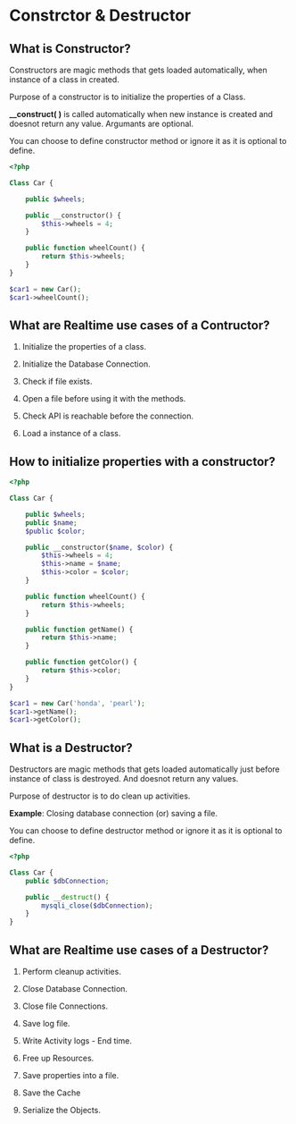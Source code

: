 # Constrctor & Destructor

## What is Constructor?

Constructors are magic methods that gets loaded automatically, when instance of a class in created.

Purpose of a constructor is to initialize the properties of a Class.

**__construct( )** is called automatically when new instance is created and doesnot return any value. Argumants are optional.

You can choose to define constructor method or ignore it as it is optional to define.

```php
<?php

Class Car {

    public $wheels;

    public __constructor() {
        $this->wheels = 4;
    }

    public function wheelCount() {
        return $this->wheels;
    }
}

$car1 = new Car();
$car1->wheelCount();
```

## What are Realtime use cases of a Contructor?

1. Initialize the properties of a class.

2. Initialize the Database Connection.

3. Check if file exists.

4. Open a file before using it with the methods.

5. Check API is reachable before the connection.

6. Load a instance of a class.

## How to initialize properties with a constructor?

```php
<?php

Class Car {

    public $wheels;
    public $name;
    $public $color;

    public __constructor($name, $color) {
        $this->wheels = 4;
        $this->name = $name;
        $this->color = $color;
    }

    public function wheelCount() {
        return $this->wheels;
    }

    public function getName() {
        return $this->name;
    }

    public function getColor() {
        return $this->color;
    }
}

$car1 = new Car('honda', 'pearl');
$car1->getName();
$car1->getColor();
```

## What is a Destructor?

Destructors are magic methods that gets loaded automatically just before instance of class is destroyed. And doesnot return any values.

Purpose of destructor is to do clean up activities.

**Example**: Closing database connection (or) saving a file.

You can choose to define destructor method or ignore it as it is optional to define.

```php
<?php

Class Car {
    public $dbConnection;

    public __destruct() {
        mysqli_close($dbConnection);
    }
}
```

## What are Realtime use cases of a Destructor?

1. Perform cleanup activities.

2. Close Database Connection.

3. Close file Connections.

4. Save log file.

5. Write Activity logs - End time.

6. Free up Resources.

7. Save properties into a file.

8. Save the Cache

9. Serialize the Objects.